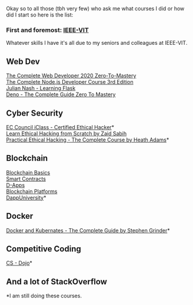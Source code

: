 Okay so to all those (tbh very few) who ask me what courses I did or how did I start so here is the list:

### First and foremost: [IEEE-VIT](https://www.ieeevit.org) <br/>
Whatever skills I have it's all due to my seniors and colleagues at IEEE-VIT.

## Web Dev

[The Complete Web Developer 2020 Zero-To-Mastery](https://www.udemy.com/course/the-complete-web-developer-zero-to-mastery/learn/lecture/8757622?start=870#overview)
<br/>
[The Complete Node.js Developer Course 3rd Edition](https://www.udemy.com/course/the-complete-nodejs-developer-course-2/learn/)
<br/>
[Julian Nash - Learning Flask](https://www.youtube.com/watch?v=BUmUV8YOzgM&list=PLF2JzgCW6-YY_TZCmBrbOpgx5pSNBD0_L)
<br/>
[Deno - The Complete Guide Zero To Mastery](https://www.udemy.com/course/deno-the-complete-guide-zero-to-mastery/)


## Cyber Security

[EC Council iClass - Certified Ethical Hacker](https://iclass.eccouncil.org/)*
<br/>
[Learn Ethical Hacking from Scratch by Zaid Sabih](https://www.udemy.com/course/learn-ethical-hacking-from-scratch/learn/)
<br/>
[Practical Ethical Hacking - The Complete Course by Heath Adams](https://www.udemy.com/course/practical-ethical-hacking/learn/)*



## Blockchain

[Blockchain Basics](https://www.coursera.org/learn/blockchain-basics/home/welcome)
<br/>
[Smart Contracts](https://www.coursera.org/learn/smarter-contracts/home/welcome)
<br/>
[D-Apps](https://www.coursera.org/learn/decentralized-apps-on-blockchain/home/welcome)
<br/>
[Blockchain Platforms](https://www.coursera.org/learn/blockchain-platforms/home/welcome)
<br/>
[DappUniversity](https://www.youtube.com/channel/UCY0xL8V6NzzFcwzHCgB8orQ)*


## Docker

[Docker and Kubernates - The Complete Guide by Stephen Grinder](https://www.udemy.com/course/docker-and-kubernetes-the-complete-guide/learn/)*

## Competitive Coding
[CS - Dojo](https://www.youtube.com/channel/UCxX9wt5FWQUAAz4UrysqK9A)*

## And a lot of StackOverflow

*I am still doing these courses.
